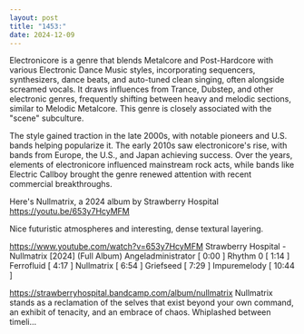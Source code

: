```yaml
---
layout: post
title: "1453:"
date: 2024-12-09
---
```


Electronicore is a genre that blends Metalcore and Post-Hardcore with various Electronic Dance Music styles, incorporating sequencers, synthesizers, dance beats, and auto-tuned clean singing, often alongside screamed vocals. It draws influences from Trance, Dubstep, and other electronic genres, frequently shifting between heavy and melodic sections, similar to Melodic Metalcore. This genre is closely associated with the "scene" subculture.

The style gained traction in the late 2000s, with notable pioneers and U.S. bands helping popularize it. The early 2010s saw electronicore's rise, with bands from Europe, the U.S., and Japan achieving success. Over the years, elements of electronicore influenced mainstream rock acts, while bands like Electric Callboy brought the genre renewed attention with recent commercial breakthroughs.

Here's Nullmatrix, a 2024 album by Strawberry Hospital
https://youtu.be/653y7HcyMFM

Nice futuristic atmospheres and interesting, dense textural layering.

https://www.youtube.com/watch?v=653y7HcyMFM
Strawberry Hospital - Nullmatrix [2024] (Full Album)
Angeladministrator [ 0:00 ] 
Rhythm 0 [ 1:14 ] 
Ferrofluid [ 4:17 ]
Nullmatrix [ 6:54 ]
Griefseed [ 7:29 ]
Impuremelody [ 10:44 ]

https://strawberryhospital.bandcamp.com/album/nullmatrix
Nullmatrix stands as a reclamation of the selves that exist beyond your own command, an exhibit of tenacity, and an embrace of chaos. Whiplashed between timeli...
